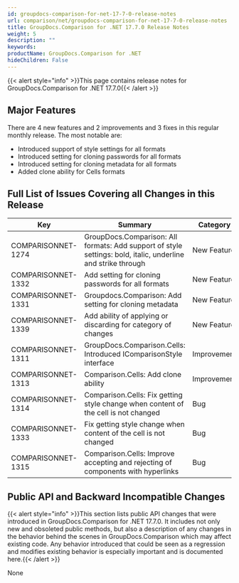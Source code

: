 ```yaml
---
id: groupdocs-comparison-for-net-17-7-0-release-notes
url: comparison/net/groupdocs-comparison-for-net-17-7-0-release-notes
title: GroupDocs.Comparison for .NET 17.7.0 Release Notes
weight: 5
description: ""
keywords: 
productName: GroupDocs.Comparison for .NET
hideChildren: False
---
```

{{< alert style="info" >}}This page contains release notes for GroupDocs.Comparison for .NET 17.7.0{{< /alert >}}

## Major Features

There are 4 new features and 2 improvements and 3 fixes in this regular monthly release. The most notable are:

*   Introduced support of style settings for all formats
*   Introduced setting for cloning passwords for all formats
*   Introduced setting for cloning metadata for all formats
*   Added clone ability for Cells formats

## Full List of Issues Covering all Changes in this Release

| Key | Summary | Category |
| --- | --- | --- |
| COMPARISONNET-1274 | GroupDocs.Comparison: All formats: Add support of style settings: bold, italic, underline and strike through | New Feature |
| COMPARISONNET-1332 | Add setting for cloning passwords for all formats | New Feature |
| COMPARISONNET-1331 | Groupdocs.Comparison: Add setting for cloning metadata | New Feature |
| COMPARISONNET-1339 | Add ability of applying or discarding for category of changes | New Feature |
| COMPARISONNET-1311 | GroupDocs.Comparison.Cells: Introduced IComparisonStyle interface | Improvement |
| COMPARISONNET-1313 | Comparison.Cells: Add clone ability | Improvement |
| COMPARISONNET-1314 | Comparison.Cells: Fix getting style change when content of the cell is not changed | Bug |
| COMPARISONNET-1333 | Fix getting style change when content of the cell is not changed | Bug |
| COMPARISONNET-1315 | Comparison.Cells: Improve accepting and rejecting of components with hyperlinks | Bug |

## Public API and Backward Incompatible Changes

{{< alert style="info" >}}This section lists public API changes that were introduced in GroupDocs.Comparison for .NET 17.7.0. It includes not only new and obsoleted public methods, but also a description of any changes in the behavior behind the scenes in GroupDocs.Comparison which may affect existing code. Any behavior introduced that could be seen as a regression and modifies existing behavior is especially important and is documented here.{{< /alert >}}

None
